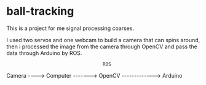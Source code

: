 # ball-tracking

This is a project for me signal processing coarses.

I used two servos and one webcam to build a camera that can spins around,
then i processed the image from the camera through OpenCV and pass the data through Arduino by ROS.


                                       ROS
  Camera ---->  Computer -------> OpenCV -------------> Arduino 

